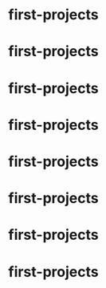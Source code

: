 # first-projects
# first-projects
# first-projects
# first-projects
# first-projects
# first-projects
# first-projects
# first-projects
